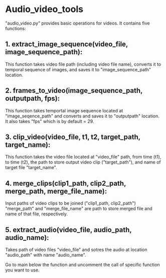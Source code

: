 # Audio_video_tools
 
 "audio_video.py" provides basic operations for videos.
 It contains five functions:

## 1. extract_image_sequence(video_file, image_sequence_path):
This function takes video file path (including video file name), 
converts it to temporal sequence of images, and saves it to "image_sequence_path" location.

## 2. frames_to_video(image_sequence_path, outputpath, fps):
This function takes temportal image sequence located at "image_seqence_path" and converts
and saves it to "outputpath" location. It also takes "fps" which is by default = 29.

## 3. clip_video(video_file, t1, t2, target_path, target_name):
This function takes the video file located at "video_file" path, from time (t1), to time (t2), 
the path to store output video clip ("target_path"), and name of target file "target_name".

## 4. merge_clips(clip1_path, clip2_path, merge_path, merge_file_name):
Input paths of video clips to be joined  ("clip1_path, clip2_path")
"merge_path" and "merge_file_name" are path to store merged file and name of that file, respectively.

## 5. extract_audio(video_file, audio_path, audio_name):
Takes path of video files "video_file" and sotres the audio at location "audio_path" with name "audio_name".

Go to main below the function and uncomment the call of specific function you want to use.
